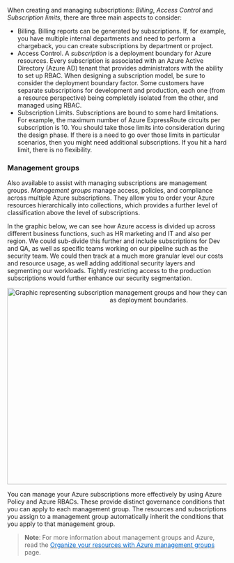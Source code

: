 
When creating and managing subscriptions: *Billing*, *Access Control* and *Subscription limits*, there are three main aspects to consider: 

- Billing. Billing reports can be generated by subscriptions. If, for example,  you have multiple internal departments and need to perform a chargeback, you can create subscriptions by department or project.
- Access Control. A *subscription* is a deployment boundary for Azure resources. Every subscription is associated with an Azure Active Directory (Azure AD) tenant that provides administrators with the ability to set up RBAC. When designing a subscription model, be sure to consider the deployment boundary factor. Some customers have separate subscriptions for development and production, each one (from a resource perspective) being completely isolated from the other, and managed using RBAC. 
- Subscription Limits. Subscriptions are bound to some hard limitations. For example, the maximum number of Azure ExpressRoute circuits per subscription is 10. You should take those limits into consideration during the design phase. If there is a need to go over those limits in particular scenarios, then you might need additional subscriptions. If you hit a hard limit, there is no flexibility.

### Management groups
Also available to assist with managing subscriptions are management groups. *Management groups* manage access, policies, and compliance across multiple Azure subscriptions. They allow you to order your Azure resources hierarchically into collections, which provides a further level of classification above the level of subscriptions.

In the graphic below, we can see how Azure access is divided up across different business functions, such as HR marketing and IT and also per region. We could sub-divide this further and include subscriptions for Dev and QA, as well as specific teams working on our pipeline such as the security team. We could then track at a much more granular level our costs and resource usage, as well adding additional security layers and segmenting our workloads. Tightly restricting access to the production  subscriptions would further enhance our security segmentation.

<p style="text-align:center;"><img src="../Linked_Image_Files/subscriptions1.png" width="650" height="450" alt="Graphic representing subscription management groups and how they can be structured for use as deployment boundaries."></p>

You can manage your Azure subscriptions more effectively by using Azure Policy and Azure RBACs. These provide distinct governance conditions that you can apply to each management group. The resources and subscriptions you assign to a management group automatically inherit the conditions that you apply to that management group.



> **Note**: For more information about management groups and Azure, read the <a href="https://docs.microsoft.com/en-us/azure/governance/management-groups/" target="_blank"><span style="color: #0066cc;" color="#0066cc">Organize your resources with Azure management groups</span></a> page.
